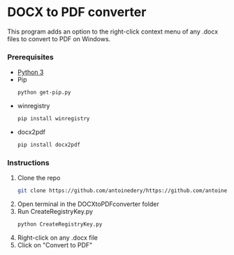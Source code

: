 <td><h1>DOCX to PDF converter</h1></td>

This program adds an option to the right-click context menu of any .docx files to convert to PDF on Windows. 

### Prerequisites
* [Python 3](https://www.python.org/ftp/python/3.9.5/python-3.9.5-amd64.exe)
* Pip
   ```sh
   python get-pip.py      
* winregistry
   ```sh
   pip install winregistry
* docx2pdf
   ```sh
   pip install docx2pdf

### Instructions     
1. Clone the repo
   ```sh
   git clone https://github.com/antoinedery/https://github.com/antoinedery/DOCXtoPDFconverter.git
   ```
2. Open terminal in the DOCXtoPDFconverter folder
3. Run CreateRegistryKey.py
   ```sh
   python CreateRegistryKey.py
4. Right-click on any .docx file
5. Click on "Convert to PDF"
